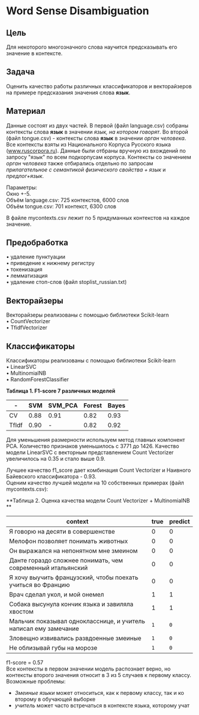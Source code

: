 # Word Sense Disambiguation

## Цель
Для некоторого многозначного слова научится предсказывать его значение в контексте.  

## Задача
Оценить качество работы различных классификаторов и векторайзеров на примере предсказания значения слова **язык**.  

## Материал  

Данные состоят из двух частей. В первой (файл language.csv) собраны контексты слова **язык** в значении *язык, на котором говорят*. Во второй (файл tongue.csv) - контексты слова **язык** в значении *орган человека*.
Все контексты взяты из Национального Корпуса Русского языка (www.ruscorpora.ru). Данные были отбраны вручную из вхождений по запросу "язык" по всем подкорпусам корпуса. Контексты со значением *орган человека* также отбирались отдельно по запросам *прилагательное с семантикой физического свойства + язык* и *предлог+язык*.

Параметры:  
Окно +-5.  
Объём language.csv: 725 контекстов, 6000 слов  
Объём tongue.csv: 701 контекст, 6300 слов

В файле mycontexts.csv лежит по 5 придуманных контекстов на каждое значение.

## Предобработка  

•	удаление пунктуации  
•	приведение к нижнему регистру  
•	токенизация  
•	лемматизация  
•	удаление стоп-слов (файл stoplist_russian.txt)  

## Векторайзеры  
Векторайзеры реализованы с помощью библиотеки Scikit-learn  
•	CountVectorizer  
•	TfidfVectorizer  

## Классификаторы  
Классификаторы реализованы с помощью библиотеки Scikit-learn  
•	LinearSVC  
•	MultinomialNB  
•	RandomForestClassifier  

**Таблица 1. F1-score 7 различных моделей**

-|SVM|SVM_PCA|Forest|Bayes  
-|---|-------|------|-----  
CV|0.88|0.91|0.82|0.93  
TfIdf|0.90|-|0.82|0.92  

Для уменьшения размерности используем метод главных компонент PCA. Количество признаков уменьшилось с 3771 до 1426. Качество модели LinearSVC с векторным представлением Count Vectorizer увеличилось на 0.35 и стало выше 0.9.  

Лучшее качество f1_score дает комбинация Count Vectorizer и Наивного Байевского классификатора - 0.93.  
Оценим качество лучшей модели на 10 собственных примерах (файл mycontexts.csv):

**Таблица 2. Оценка качества модели Count Vectorizer + MultinomialNB **
  
context|true|predict  
-------|----|-------  
Я говорю на десяти в совершенстве|0|0  
Мелофон позволяет понимать животных|0|0  
Он выражался на непонятном мне змеином|0|0  
Данте гораздо сложнее понимать, чем современный итальянский|0|0  
Я хочу выучить французский, чтобы поехать учиться во Францию|0|0  
Врач сделал укол, и мой онемел|1|1  
Собака высунула кончик языка и завиляла хвостом|1|1  
Мальчик показывал однокласснице, и учитель написал ему замечание|`1`|`0`  
Зловещно извивались развдоенные змеиные|`1`|`0`  
Не облизывай губы на морозе|`1`|`0`  

f1-score = 0.57  
Все контексты в первом значении модель распознает верно, но контексты второго значения относит в 3 из 5 случаев к первому классу.  
Возможные проблемы:  
- *Змеиные языки* может относиться, как к первому классу, так и ко второму в обучающей выборке  
- *учитель* может часто встречаться в контексте языка, которому учат  
